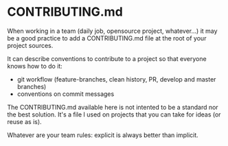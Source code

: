 # CONTRIBUTING.md

When working in a team (daily job, opensource project, whatever…) it may be a good practice to add a CONTRIBUTING.md file at the root of your project sources.

It can describe conventions to contribute to a project so that everyone knows how to do it:

- git workflow (feature-branches, clean history, PR, develop and master branches)
- conventions on commit messages

The CONTRIBUTING.md available here is not intented to be a standard nor the best solution.
It's a file I used on projects that you can take for ideas (or reuse as is).

Whatever are your team rules: explicit is always better than implicit.